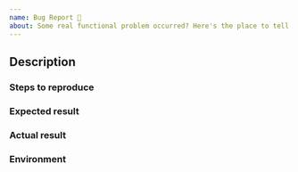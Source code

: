 ```yaml
---
name: Bug Report 🐞
about: Some real functional problem occurred? Here's the place to tell!
---
```


<!--
  To make it easier for me to help you, please include as much useful information as possible.
  Before opening a new issue, please search existing issues https://github.com/timhagn/gatsby-background-image/issues
-->

## Description

<!-- Provide as much useful information as you can about the issue that you're seeing. -->

### Steps to reproduce

<!--
    Clear steps describing how to reproduce the issue. 
    Please link to a demo project if possible, this makes your issue _much_ easier 
    to diagnose (seriously). Perhaps just clone https://github.com/timhagn/gbitest
    and try to replicate your issue there?
-->

### Expected result

<!-- What should happen? -->

### Actual result

<!-- What happened. -->

### Environment

<!--
  Required. Run `gatsby info --clipboard` in your gatsby project directory and 
  paste its contents here. Should your CLI of choice not support copying directly 
  to clipboard, just copy & paste `gatsby info`'s output here - both ways
  enclosing it within a code block (tripple backticks / ```) would be great!
-->
